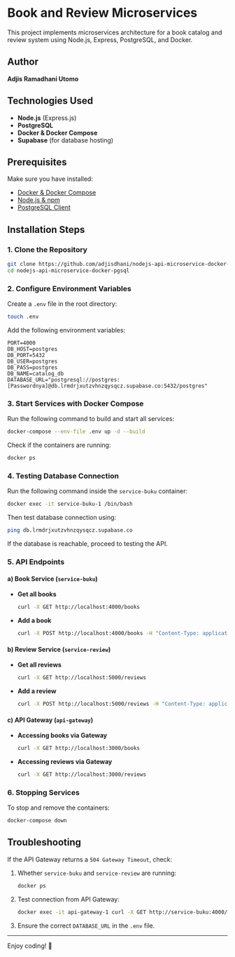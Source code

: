# Book and Review Microservices

This project implements microservices architecture for a book catalog and review system using Node.js, Express, PostgreSQL, and Docker.

## Author
**Adjis Ramadhani Utomo**

## Technologies Used
- **Node.js** (Express.js)
- **PostgreSQL**
- **Docker & Docker Compose**
- **Supabase** (for database hosting)

## Prerequisites
Make sure you have installed:
- [Docker & Docker Compose](https://docs.docker.com/get-docker/)
- [Node.js & npm](https://nodejs.org/en/download/)
- [PostgreSQL Client](https://www.postgresql.org/download/)

## Installation Steps

### 1. Clone the Repository
```sh
git clone https://github.com/adjisdhani/nodejs-api-microservice-docker-pgsql.git
cd nodejs-api-microservice-docker-pgsql
```

### 2. Configure Environment Variables
Create a `.env` file in the root directory:
```sh
touch .env
```
Add the following environment variables:
```env
PORT=4000
DB_HOST=postgres
DB_PORT=5432
DB_USER=postgres
DB_PASS=postgres
DB_NAME=catalog_db
DATABASE_URL="postgresql://postgres:[Passwordnya]@db.lrmdrjxutzvhnzqysqcz.supabase.co:5432/postgres"
```

### 3. Start Services with Docker Compose
Run the following command to build and start all services:
```sh
docker-compose --env-file .env up -d --build
```

Check if the containers are running:
```sh
docker ps
```

### 4. Testing Database Connection
Run the following command inside the `service-buku` container:
```sh
docker exec -it service-buku-1 /bin/bash
```
Then test database connection using:
```sh
ping db.lrmdrjxutzvhnzqysqcz.supabase.co
```
If the database is reachable, proceed to testing the API.

### 5. API Endpoints
#### a) Book Service (`service-buku`)
- **Get all books**
  ```sh
  curl -X GET http://localhost:4000/books
  ```
- **Add a book**
  ```sh
  curl -X POST http://localhost:4000/books -H "Content-Type: application/json" -d '{"title": "New Book", "author": "John Doe"}'
  ```

#### b) Review Service (`service-review`)
- **Get all reviews**
  ```sh
  curl -X GET http://localhost:5000/reviews
  ```
- **Add a review**
  ```sh
  curl -X POST http://localhost:5000/reviews -H "Content-Type: application/json" -d '{"book_id": 1, "review": "Amazing book!"}'
  ```

#### c) API Gateway (`api-gateway`)
- **Accessing books via Gateway**
  ```sh
  curl -X GET http://localhost:3000/books
  ```
- **Accessing reviews via Gateway**
  ```sh
  curl -X GET http://localhost:3000/reviews
  ```

### 6. Stopping Services
To stop and remove the containers:
```sh
docker-compose down
```

## Troubleshooting
If the API Gateway returns a `504 Gateway Timeout`, check:
1. Whether `service-buku` and `service-review` are running:
   ```sh
   docker ps
   ```
2. Test connection from API Gateway:
   ```sh
   docker exec -it api-gateway-1 curl -X GET http://service-buku:4000/books
   ```
3. Ensure the correct `DATABASE_URL` in the `.env` file.

---

Enjoy coding! 🚀

